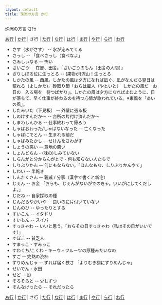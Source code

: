 ```yaml
---
layout: default
title: 珠洲の方言 さ行
---
```

珠洲の方言 さ行

<a href="a.html">あ行</a> | <a href="ka.html">か行</a> | さ行 | <a href="ta.html">た行</a> | <a href="na.html">な行</a> | <a href="ha.html">は行</a> | <a href="ma.html">ま行</a> | <a href="ya.html">や行</a> | <a href="ra.html">ら行</a> | <a href="wa.html">わ行</a>

- さす（水がさす） -- 水が沁みてくる
- さっし -- 「食べさっし（食べなよ」
- さみしぃなる -- 怖い
- ざいごう -- 在郷、田舎。「ざいごうのもん（田舎の人間）」
- ざりしぼる位に生っとる -- (果物が)沢山！生っとる
- しかたの風 -- 西風。しかたの風は夕方になれば凪ぐ、凪がなんだら翌日は荒れる（よしかた）。砂取り節「おらは雇人（やといと）　しかたの風だ　お日の　入る場を　待つばかり」。しかたの風は夕方になれば止むように、日が落ちて、早く仕事が終わるのを待つ心情が歌われている。※東風を「あいの風」。
- したみいた（下見板） -- 外壁に張る板
- しのけすんだか～ -- 台所の片付け済んだか～
- しまわしんかぁ -- 仕事終わって帰ろう
- しゃばおわった/しゃばないなった -- 亡くなった
- しゃばにでとん -- 生まれる前だ
- しゃばみたかし -- せけんをさわがす
- しょうの悪い -- 意地の悪い
- しょんどらん - (味の)しみていない
- しらんがと分からんがとで - 何も知らない人たちで
- しりぶりかん -- 何にもならない。「ほんなもな、しりぶりかんやて」
- しわい -- 半乾き
- しんたくさん -- 親戚 / 分家（漢字で書くと新宅）
- じぇん -- お金 「おらも、じぇんがないがでのきゃ。いいがにしてくだしよ。」
- じだね -- 自家採取の種
- じんだらやがいや -- 良いのに片付いていない
- じんのび -- ゆったりとする
- すいこん -- イタドリ
- すいもん -- スイバ
- すっきゃわ -- いいと思う。「おらその日すっきゃわ（私はその日がいいです）」
- すぼこ -- 貧乏人
- すまっこ - すみっこ
- すわくち/こくわ - キーウィフルーツの原種みたいなの
- ずご -- 完熟の渋柿
- ずりめんじゃ -- ずれば届く狭さ 「よりむき棚にずりめんじゃ」
- せいでん - 水田
- せど -- 庭
- そろそろと -- 少しずつ
- そんなげったら -- それだったら


<a href="a.html">あ行</a> | <a href="ka.html">か行</a> | さ行 | <a href="ta.html">た行</a> | <a href="na.html">な行</a> | <a href="ha.html">は行</a> | <a href="ma.html">ま行</a> | <a href="ya.html">や行</a> | <a href="ra.html">ら行</a> | <a href="wa.html">わ行</a>
